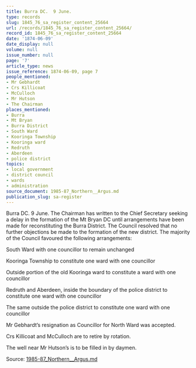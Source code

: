 ```yaml
---
title: Burra DC.  9 June.
type: records
slug: 1845_76_sa_register_content_25664
url: /records/1845_76_sa_register_content_25664/
record_id: 1845_76_sa_register_content_25664
date: '1874-06-09'
date_display: null
volume: null
issue_number: null
page: '7'
article_type: news
issue_reference: 1874-06-09, page 7
people_mentioned:
- Mr Gebhardt
- Crs Killicoat
- McCulloch
- Mr Hutson
- The Chairman
places_mentioned:
- Burra
- Mt Bryan
- Burra District
- South Ward
- Kooringa Township
- Kooringa ward
- Redruth
- Aberdeen
- police district
topics:
- local government
- district council
- wards
- administration
source_document: 1985-87_Northern__Argus.md
publication_slug: sa-register
---
```


Burra DC.  9 June.  The Chairman has written to the Chief Secretary seeking a delay in the formation of the Mt Bryan DC until arrangements have been made for reconstituting the Burra District.  The Council resolved that no further objections be made to the formation of the new district.  The majority of the Council favoured the following arrangements:

South Ward with one councillor to remain unchanged

Kooringa Township to constitute one ward with one councillor

Outside portion of the old Kooringa ward to constitute a ward with one councillor

Redruth and Aberdeen, inside the boundary of the police district to constitute one ward with one councillor

The same outside the police district to constitute one ward with one councillor

Mr Gebhardt’s resignation as Councillor for North Ward was accepted.

Crs Killicoat and McCulloch are to retire by rotation.

The well near Mr Hutson’s is to be filled in by daymen.

Source: [1985-87_Northern__Argus.md](/downloads/markdown/1985-87_Northern__Argus.md)
